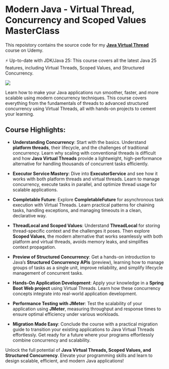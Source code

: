 # Modern Java - Virtual Thread, Concurrency and Scoped Values MasterClass

This repoistory contains the source code for my [**Java Virtual Thread**](https://www.udemy.com/course/java-virtual-thread/) course on Udemy.

⚡ Up-to-date with JDK/Java 25: This course covers all the latest Java 25 features, including Virtual Threads, Scoped Values, and Structured Concurrency.

![](.doc/java-virtual-thread.png)

Learn how to make your Java applications run smoother, faster, and more scalable using modern concurrency techniques. This course covers everything from the fundamentals of threads to advanced structured concurrency using Virtual Threads, all with hands-on projects to cement your learning.

## Course Highlights:

- **Understanding Concurrency**: Start with the basics. Understand **platform threads**, their lifecycle, and the challenges of traditional concurrency. Learn why scaling with conventional threads is difficult and how **Java Virtual Threads** provide a lightweight, high-performance alternative for handling thousands of concurrent tasks efficiently.

- **Executor Service Mastery**: Dive into **ExecutorService** and see how it works with both platform threads and virtual threads. Learn to manage concurrency, execute tasks in parallel, and optimize thread usage for scalable applications.

- **Completable Future**: Explore **CompletableFuture** for asynchronous task execution with Virtual Threads. Learn practical patterns for chaining tasks, handling exceptions, and managing timeouts in a clean, declarative way.

- **ThreadLocal and Scoped Values**: Understand **ThreadLocal** for storing thread-specific context and the challenges it poses. Then explore **Scoped Values**, the modern alternative that works seamlessly with both platform and virtual threads, avoids memory leaks, and simplifies context propagation.

- **Preview of Structured Concurrency**: Get a hands-on introduction to Java’s **Structured Concurrency APIs** (preview), learning how to manage groups of tasks as a single unit, improve reliability, and simplify lifecycle management of concurrent tasks.

- **Hands-On Application Development**: Apply your knowledge in a **Spring Boot Web project** using Virtual Threads. Learn how these concurrency concepts integrate into real-world application development.

- **Performance Testing with JMeter**: Test the scalability of your application using **JMeter**, measuring throughput and response times to ensure optimal efficiency under various workloads.

- **Migration Made Easy**: Conclude the course with a practical migration guide to transition your existing applications to Java Virtual Threads effortlessly. Get ready for a future where your programs effortlessly combine concurrency and scalability.

Unlock the full potential of **Java Virtual Threads, Scoped Values, and Structured Concurrency**. Elevate your programming skills and learn to design scalable, efficient, and modern Java applications!
